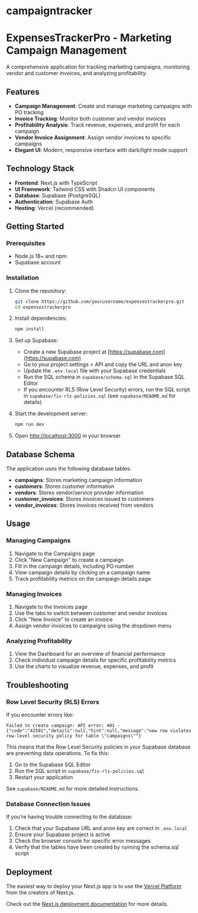 # campaigntracker
# ExpensesTrackerPro - Marketing Campaign Management

A comprehensive application for tracking marketing campaigns, monitoring vendor and customer invoices, and analyzing profitability.

## Features

- **Campaign Management**: Create and manage marketing campaigns with PO tracking
- **Invoice Tracking**: Monitor both customer and vendor invoices
- **Profitability Analysis**: Track revenue, expenses, and profit for each campaign
- **Vendor Invoice Assignment**: Assign vendor invoices to specific campaigns
- **Elegant UI**: Modern, responsive interface with dark/light mode support

## Technology Stack

- **Frontend**: Next.js with TypeScript
- **UI Framework**: Tailwind CSS with Shadcn UI components
- **Database**: Supabase (PostgreSQL)
- **Authentication**: Supabase Auth
- **Hosting**: Vercel (recommended)

## Getting Started

### Prerequisites

- Node.js 18+ and npm
- Supabase account

### Installation

1. Clone the repository:
   ```bash
   git clone https://github.com/yourusername/expensestrackerpro.git
   cd expensestrackerpro
   ```

2. Install dependencies:
   ```bash
   npm install
   ```

3. Set up Supabase:
   - Create a new Supabase project at [https://supabase.com](https://supabase.com)
   - Go to your project settings > API and copy the URL and anon key
   - Update the `.env.local` file with your Supabase credentials
   - Run the SQL schema in `supabase/schema.sql` in the Supabase SQL Editor
   - If you encounter RLS (Row Level Security) errors, run the SQL script in `supabase/fix-rls-policies.sql` (see `supabase/README.md` for details)

4. Start the development server:
   ```bash
   npm run dev
   ```

5. Open [http://localhost:3000](http://localhost:3000) in your browser

## Database Schema

The application uses the following database tables:

- **campaigns**: Stores marketing campaign information
- **customers**: Stores customer information
- **vendors**: Stores vendor/service provider information
- **customer_invoices**: Stores invoices issued to customers
- **vendor_invoices**: Stores invoices received from vendors

## Usage

### Managing Campaigns

1. Navigate to the Campaigns page
2. Click "New Campaign" to create a campaign
3. Fill in the campaign details, including PO number
4. View campaign details by clicking on a campaign name
5. Track profitability metrics on the campaign details page

### Managing Invoices

1. Navigate to the Invoices page
2. Use the tabs to switch between customer and vendor invoices
3. Click "New Invoice" to create an invoice
4. Assign vendor invoices to campaigns using the dropdown menu

### Analyzing Profitability

1. View the Dashboard for an overview of financial performance
2. Check individual campaign details for specific profitability metrics
3. Use the charts to visualize revenue, expenses, and profit

## Troubleshooting

### Row Level Security (RLS) Errors

If you encounter errors like:
```
Failed to create campaign: API error: 401 - {"code":"42501","details":null,"hint":null,"message":"new row violates row-level security policy for table \"campaigns\""}
```

This means that the Row Level Security policies in your Supabase database are preventing data operations. To fix this:

1. Go to the Supabase SQL Editor
2. Run the SQL script in `supabase/fix-rls-policies.sql`
3. Restart your application

See `supabase/README.md` for more detailed instructions.

### Database Connection Issues

If you're having trouble connecting to the database:

1. Check that your Supabase URL and anon key are correct in `.env.local`
2. Ensure your Supabase project is active
3. Check the browser console for specific error messages
4. Verify that the tables have been created by running the schema.sql script

## Deployment

The easiest way to deploy your Next.js app is to use the [Vercel Platform](https://vercel.com/new) from the creators of Next.js.

Check out the [Next.js deployment documentation](https://nextjs.org/docs/app/building-your-application/deploying) for more details.
